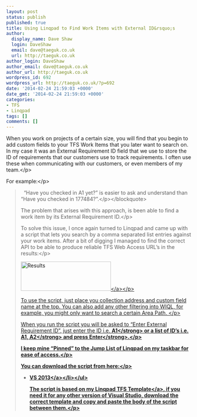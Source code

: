 ```yaml
---
layout: post
status: publish
published: true
title: Using Linqpad to Find Work Items with External ID&rsquo;s
author:
  display_name: Dave Shaw
  login: DaveShaw
  email: dave@taeguk.co.uk
  url: http://taeguk.co.uk
author_login: DaveShaw
author_email: dave@taeguk.co.uk
author_url: http://taeguk.co.uk
wordpress_id: 692
wordpress_url: http://taeguk.co.uk/?p=692
date: '2014-02-24 21:59:03 +0000'
date_gmt: '2014-02-24 21:59:03 +0000'
categories:
- TFS
- Linqpad
tags: []
comments: []
---
```

<p>When you work on projects of a certain size, you will find that you begin to add custom fields to your TFS Work Items that you later want to search on. In my case it was an External Requirement ID field that we use to store the ID of requirements that our customers use to track requirements. I often use these when communicating with our customers, or even members of my team.<&#47;p>
<p>For example:<&#47;p><br />
<blockquote>
<p>&nbsp; &ldquo;Have you checked in A1 yet?&rdquo; is easier to ask and understand than &ldquo;Have you checked in 177484?&rdquo;.<&#47;p><&#47;blockquote>
<p>The problem that arises with this approach, is been able to find a work item by its External Requirement ID.<&#47;p>
<p>To solve this issue, I once again turned to Linqpad and came up with a script that lets you search by a comma separated list entries against your work items. After a bit of digging I managed to find the correct API to be able to produce reliable TFS Web Access URL&rsquo;s in the results:<&#47;p>
<p><a href="http:&#47;&#47;taeguk.co.uk&#47;wp-content&#47;uploads&#47;2014&#47;02&#47;Results.png"><img title="Results" style="border-left-width: 0px; border-right-width: 0px; background-image: none; border-bottom-width: 0px; padding-top: 0px; padding-left: 0px; display: inline; padding-right: 0px; border-top-width: 0px" border="0" alt="Results" src="http:&#47;&#47;taeguk.co.uk&#47;wp-content&#47;uploads&#47;2014&#47;02&#47;Results_thumb.png" width="244" height="79"><&#47;a><&#47;p>
<p>To use the script, just place you collection address and custom field name at the top. You can also add any other filtering into WIQL, for example, you might only want to search a certain Area Path. <&#47;p>
<p>When you run the script you will be asked to &ldquo;Enter External Requirement ID&rdquo;, just enter the ID i.e. <strong>A1<&#47;strong> or a list of ID&rsquo;s i.e. <strong>A1, A2<&#47;strong> and press <strong>Enter<&#47;strong>.<&#47;p>
<p>I keep mine &ldquo;Pinned&rdquo; to the Jump List of Linqpad on my taskbar for ease of access.<&#47;p>
<p>You can download the script from here:<&#47;p>
<ul>
<li><a href="https:&#47;&#47;onedrive.live.com&#47;redir?resid=A1F5F7FF7D7E95C4!7142&amp;authkey=!ANvTu-IAmHCvAQk&amp;ithint=file%2c.linq">VS 2013<&#47;a><&#47;li><&#47;ul>
<p>The script is based on <a href="http:&#47;&#47;taeguk.co.uk&#47;blog&#47;my-linqpad-tfs-template&#47;">my Linqpad TFS Template<&#47;a>, if you need it for any other version of Visual Studio, download the correct template and copy and paste the body of the script between them.<&#47;p></p>
